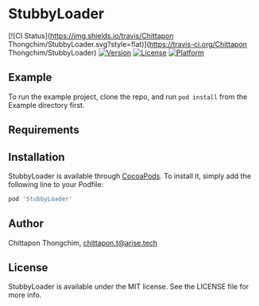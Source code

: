 # StubbyLoader

[![CI Status](https://img.shields.io/travis/Chittapon Thongchim/StubbyLoader.svg?style=flat)](https://travis-ci.org/Chittapon Thongchim/StubbyLoader)
[![Version](https://img.shields.io/cocoapods/v/StubbyLoader.svg?style=flat)](https://cocoapods.org/pods/StubbyLoader)
[![License](https://img.shields.io/cocoapods/l/StubbyLoader.svg?style=flat)](https://cocoapods.org/pods/StubbyLoader)
[![Platform](https://img.shields.io/cocoapods/p/StubbyLoader.svg?style=flat)](https://cocoapods.org/pods/StubbyLoader)

## Example

To run the example project, clone the repo, and run `pod install` from the Example directory first.

## Requirements

## Installation

StubbyLoader is available through [CocoaPods](https://cocoapods.org). To install
it, simply add the following line to your Podfile:

```ruby
pod 'StubbyLoader'
```

## Author

Chittapon Thongchim, chittapon.t@arise.tech

## License

StubbyLoader is available under the MIT license. See the LICENSE file for more info.
